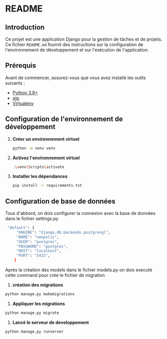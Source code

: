 # README

## Introduction

Ce projet est une application Django pour la gestion de tâches et de projets. Ce fichier `README.md` fournit des instructions sur la configuration de l'environnement de développement et sur l'exécution de l'application.

## Prérequis

Avant de commencer, assurez-vous que vous avez installé les outils suivants :

- [Python 3.8+](https://www.python.org/downloads/)
- [pip](https://pip.pypa.io/en/stable/)
- [Virtualenv](https://virtualenv.pypa.io/en/latest/)

## Configuration de l'environnement de développement

1. **Créer un environnement virtuel**

   ```bash
   python -m venv venv

   ```

1. **Activez l'environnement virtuel**
   ```bash
   .\venv\Scripts\activate
   ```
1. **Installer les dépendances**
   ```bash
   pip install -r requirements.txt
   ```


## Configuration de base de données

Tous d'abbord, on dois configurer la connexion avec la base de données dans le fichier settings.py

```bash
 "default": {
     "ENGINE": "django.db.backends.postgresql",
     "NAME": "neopolis",
     "USER": "postgres",
     "PASSWORD": "postgres",
     "HOST": "localhost",
     "PORT": "5432",
    }
```

Après la création des models dans le fichier models.py on dois executé cette command pour crée le fichier de migration

1. **création des migrations**

```bash
python manage.py makemigrations
```

1. **Appliquer les migrations**

```bash
python manage.py migrate
```

1. **Lancé le serveur de developpement**

```bash
python manage.py runserver
```
